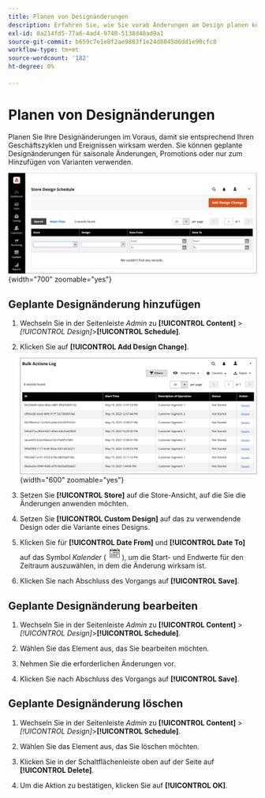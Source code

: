```yaml
---
title: Planen von Designänderungen
description: Erfahren Sie, wie Sie vorab Änderungen am Design planen können.
exl-id: 0a214fd5-77a6-4ad4-9740-5138d40ad0a1
source-git-commit: b659c7e1e8f2ae9883f1e24d8045d6dd1e90cfc0
workflow-type: tm+mt
source-wordcount: '182'
ht-degree: 0%

---
```


# Planen von Designänderungen

Planen Sie Ihre Designänderungen im Voraus, damit sie entsprechend Ihren Geschäftszyklen und Ereignissen wirksam werden. Sie können geplante Designänderungen für saisonale Änderungen, Promotions oder nur zum Hinzufügen von Varianten verwenden.

![Geplante Designänderungen](./assets/design-schedule.png){width="700" zoomable="yes"}

## Geplante Designänderung hinzufügen

1. Wechseln Sie in der Seitenleiste _Admin_ zu **[!UICONTROL Content]** > _[!UICONTROL Design]_>**[!UICONTROL Schedule]**.

1. Klicken Sie auf **[!UICONTROL Add Design Change]**.

   ![Neue Einstellungen zur Änderung des Store-Designs](./assets/design-schedule-change-new.png){width="600" zoomable="yes"}

1. Setzen Sie **[!UICONTROL Store]** auf die Store-Ansicht, auf die Sie die Änderungen anwenden möchten.

1. Setzen Sie **[!UICONTROL Custom Design]** auf das zu verwendende Design oder die Variante eines Designs.

1. Klicken Sie für **[!UICONTROL Date From]** und **[!UICONTROL Date To]** auf das Symbol _Kalender_ (![Kalendersymbol](../assets/icon-calendar.png)), um die Start- und Endwerte für den Zeitraum auszuwählen, in dem die Änderung wirksam ist.

1. Klicken Sie nach Abschluss des Vorgangs auf **[!UICONTROL Save]**.

## Geplante Designänderung bearbeiten

1. Wechseln Sie in der Seitenleiste _Admin_ zu **[!UICONTROL Content]** > _[!UICONTROL Design]_>**[!UICONTROL Schedule]**.

1. Wählen Sie das Element aus, das Sie bearbeiten möchten.

1. Nehmen Sie die erforderlichen Änderungen vor.

1. Klicken Sie nach Abschluss des Vorgangs auf **[!UICONTROL Save]**.

## Geplante Designänderung löschen

1. Wechseln Sie in der Seitenleiste _Admin_ zu **[!UICONTROL Content]** > _[!UICONTROL Design]_>**[!UICONTROL Schedule]**.

1. Wählen Sie das Element aus, das Sie löschen möchten.

1. Klicken Sie in der Schaltflächenleiste oben auf der Seite auf **[!UICONTROL Delete]**.

1. Um die Aktion zu bestätigen, klicken Sie auf **[!UICONTROL OK]**.
